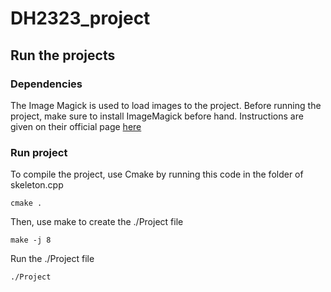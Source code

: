 # DH2323_project

## Run the projects

### Dependencies

The Image Magick is used to load images to the project. Before running the project, make sure to install ImageMagick before hand. Instructions are given on their official page [here](https://imagemagick.org/index.php)

### Run project

To compile the project, use Cmake by running this code in the folder of skeleton.cpp

`cmake .`

Then, use make to create the ./Project file

`make -j 8`

Run the ./Project file

`./Project`